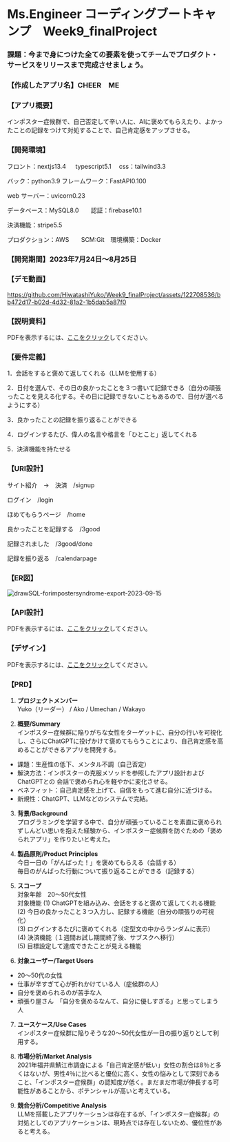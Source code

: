 # Ms.Engineer コーディングブートキャンプ　Week9_finalProject

### 課題：今まで身につけた全ての要素を使ってチームでプロダクト・サービスをリリースまで完成させましょう。　　　　

### 【作成したアプリ名】CHEER　ME

### 【アプリ概要】

インポスター症候群で、自己否定して辛い人に、AIに褒めてもらえたり、よかったことの記録をつけて対処することで、自己肯定感をアップさせる。

### 【開発環境】

フロント：nextjs13.4 　 typescript5.1 　css：tailwind3.3

バック：python3.9  フレームワーク：FastAPI0.100   

web サーバー：uvicorn0.23

データベース：MySQL8.0　　認証：firebase10.1　　

決済機能：stripe5.5 

プロダクション：AWS　　SCM:Git　環境構築：Docker

### 【開発期間】2023年7月24日～8月25日

### 【デモ動画】

https://github.com/HiwatashiYuko/Week9_finalProject/assets/122708536/bb472d17-b02d-4d32-81a2-1b5dab5a87f0

### 【説明資料】

<object data="./%E7%99%BA%E8%A1%A8%E8%B3%87%E6%96%99_CHEERME%E7%B4%B9%E4%BB%8B%E8%B3%87%E6%96%99.pdf" type="application/pdf" width="100%" height="100%">
    <p>PDFを表示するには、<a href="./%E7%99%BA%E8%A1%A8%E8%B3%87%E6%96%99_CHEERME%E7%B4%B9%E4%BB%8B%E8%B3%87%E6%96%99.pdf">ここをクリック</a>してください。</p>
</object>


### 【要件定義】

1．会話をすると褒めて返してくれる（LLMを使用する）

2．日付を選んで、その日の良かったことを３つ書いて記録できる（自分の頑張ったことを見える化する。その日に記録できないこともあるので、日付が選べるようにする）

3．良かったことの記録を振り返ることができる

4．ログインするたび、偉人の名言や格言を「ひとこと」返してくれる

5．決済機能を持たせる

### 【URI設計】

サイト紹介　→　決済　/signup 

ログイン　/login

ほめてもらうページ　/home

良かったことを記録する　/3good

記録されました　/3good/done

記録を振り返る　/calendarpage

### 【ER図】

![drawSQL-forimpostersyndrome-export-2023-09-15](https://github.com/HiwatashiYuko/Week9_finalProject/assets/122708536/f8212b5f-a86f-4410-ad9a-91a005c74db7)

### 【API設計】

<object data="./CHEER ME API設計.pdf" type="application/pdf" width="100%" height="100%">
    <p>PDFを表示するには、<a href="./CHEER ME API設計.pdf">ここをクリック</a>してください。</p>
</object>

### 【デザイン】

<object data="./CHEER%20ME%20デザイン.pdf" type="application/pdf" width="100%" height="100%">
    <p>PDFを表示するには、<a href="./CHEER%20ME%20デザイン.pdf">ここをクリック</a>してください。</p>
</object>

### 【PRD】

1. **プロジェクトメンバー**  
Yuko（リーダー） / Ako / Umechan / Wakayo
  
2. **概要/Summary**  
インポスター症候群に陥りがちな女性をターゲットに、自分の行いを可視化し、さらにChatGPTに投げかけて褒めてもらうことにより、自己肯定感を高めることができるアプリを開発する。  
     
- 課題：生産性の低下、メンタル不調（自己否定）  
- 解決方法：インポスターの克服メソッドを参照したアプリ設計およびChatGPTとの
会話で褒められ心を軽やかに変化させる。  
- ベネフィット：自己肯定感を上げて、自信をもって進む自分に近づける。  
- 新規性：ChatGPT、LLMなどのシステムで完結。

          
3. **背景/Background**  
プログラミングを学習する中で、自分が頑張っていることを素直に褒められずしんどい思いを抱えた経験から、インポスター症候群を防ぐための「褒められアプリ」を作りたいと考えた。

4. **製品原則/Product Principles**  
今日一日の「がんばった！」を褒めてもらえる（会話する）  
毎日のがんばった行動について振り返ることができる（記録する）

5. **スコープ**  
対象年齢　20〜50代女性  
対象機能
  (1) ChatGPTを組み込み、会話をすると褒めて返してくれる機能  
  (2) 今日の良かったこと３つ入力し、記録する機能（自分の頑張りの可視化）  
  (3) ログインするたびに褒めてくれる（定型文の中からランダムに表示）  
  (4) 決済機能（１週間お試し期間終了後、サブスクへ移行）  
  (5) 目標設定して達成できたことが見える機能

6. **対象ユーザー/Target Users**  
- 20〜50代の女性
- 仕事が辛すぎて心が折れかけている人（症候群の人）
- 自分を褒められるのが苦手な人
- 頑張り屋さん　「自分を褒めるなんて、自分に優しすぎる」と思ってしまう人

7. **ユースケース/Use Cases**  
インポスター症候群に陥りそうな20〜50代女性が一日の振り返りとして利用する。

8. **市場分析/Market Analysis**  
2021年福井県鯖江市調査による「自己肯定感が低い」女性の割合は8％と多くはないが、男性4％に比べると優位に高く、女性の悩みとして深刻であること、「インポスター症候群」の認知度が低く。まだまだ市場が伸長する可能性があることから、ポテンシャルが高いと考えている。

9. **競合分析/Competitive Analysis**  
LLMを搭載したアプリケーションは存在するが、「インポスター症候群」の対処としてのアプリケーションは、現時点では存在しないため、優位性があると考える。


